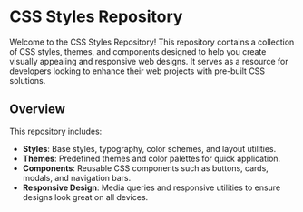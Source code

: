 # CSS Styles Repository

Welcome to the CSS Styles Repository! This repository contains a collection of CSS styles, themes, and components designed to help you create visually appealing and responsive web designs. It serves as a resource for developers looking to enhance their web projects with pre-built CSS solutions.

## Overview

This repository includes:

- **Styles**: Base styles, typography, color schemes, and layout utilities.
- **Themes**: Predefined themes and color palettes for quick application.
- **Components**: Reusable CSS components such as buttons, cards, modals, and navigation bars.
- **Responsive Design**: Media queries and responsive utilities to ensure designs look great on all devices.
